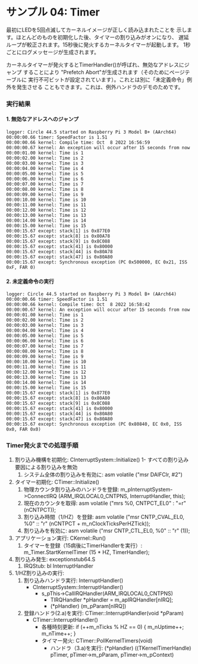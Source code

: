 # サンプル 04: Timer

最初にLEDを5回点滅してカーネルイメージが正しく読み込まれたことを
示します。ほとんどのものを初期化した後、タイマーの割り込みがオンになり、
遅延ループが較正されます。15秒後に発火するカーネルタイマーが起動します。
1秒ごとにログメッセージが生成されます。

カーネルタイマーが発火するとTimerHandler()が呼ばれ、無効なアドレスにジャンプ
することにより "Prefetch Abort"が生成されます（そのためにページテーブルに
実行不可ビットが設定されています）。これとは別に「未定義命令」例外を発生させる
こともできます。これは、例外ハンドラのデモのためです。

### 実行結果

#### 1. 無効なアドレスへのジャンプ

```
logger: Circle 44.5 started on Raspberry Pi 3 Model B+ (AArch64)
00:00:00.66 timer: SpeedFactor is 1.51
00:00:00.66 kernel: Compile time: Oct  8 2022 16:56:59
00:00:00.67 kernel: An exception will occur after 15 seconds from now
00:00:01.00 kernel: Time is 1
00:00:02.00 kernel: Time is 2
00:00:03.00 kernel: Time is 3
00:00:04.00 kernel: Time is 4
00:00:05.00 kernel: Time is 5
00:00:06.00 kernel: Time is 6
00:00:07.00 kernel: Time is 7
00:00:08.00 kernel: Time is 8
00:00:09.00 kernel: Time is 9
00:00:10.00 kernel: Time is 10
00:00:11.00 kernel: Time is 11
00:00:12.00 kernel: Time is 12
00:00:13.00 kernel: Time is 13
00:00:14.00 kernel: Time is 14
00:00:15.00 kernel: Time is 15
00:00:15.67 except: stack[1] is 0x877E0
00:00:15.67 except: stack[8] is 0x80A78
00:00:15.67 except: stack[9] is 0x8C088
00:00:15.67 except: stack[41] is 0x80000
00:00:15.67 except: stack[44] is 0x80A78
00:00:15.67 except: stack[47] is 0x80A80
00:00:15.67 except: Synchronous exception (PC 0x500000, EC 0x21, ISS 0xF, FAR 0)
```

#### 2. 未定義命令の実行

```
logger: Circle 44.5 started on Raspberry Pi 3 Model B+ (AArch64)
00:00:00.66 timer: SpeedFactor is 1.51
00:00:00.66 kernel: Compile time: Oct  8 2022 16:58:42
00:00:00.67 kernel: An exception will occur after 15 seconds from now
00:00:01.00 kernel: Time is 1
00:00:02.00 kernel: Time is 2
00:00:03.00 kernel: Time is 3
00:00:04.00 kernel: Time is 4
00:00:05.00 kernel: Time is 5
00:00:06.00 kernel: Time is 6
00:00:07.00 kernel: Time is 7
00:00:08.00 kernel: Time is 8
00:00:09.00 kernel: Time is 9
00:00:10.00 kernel: Time is 10
00:00:11.00 kernel: Time is 11
00:00:12.00 kernel: Time is 12
00:00:13.00 kernel: Time is 13
00:00:14.00 kernel: Time is 14
00:00:15.00 kernel: Time is 15
00:00:15.67 except: stack[1] is 0x877E0
00:00:15.67 except: stack[8] is 0x80A80
00:00:15.67 except: stack[9] is 0x8C088
00:00:15.67 except: stack[41] is 0x80000
00:00:15.67 except: stack[44] is 0x80A80
00:00:15.67 except: stack[47] is 0x80A80
00:00:15.67 except: Synchronous exception (PC 0x80840, EC 0x0, ISS 0x0, FAR 0x0)
```

### Timer発火までの処理手順

1. 割り込み機構を初期化: CInterruptSystem::Initialize()
    1- すべての割り込み要因による割り込みを無効
    1. システム全体の割り込みを有効に: asm volatile ("msr DAIFClr, #2")
2. タイマー初期化: CTimer::Initialize()
    1. 物理カウンタ割り込みのハンドラを登録: m_pInterruptSystem->ConnectIRQ (ARM_IRQLOCAL0_CNTPNS, InterruptHandler, this);
    2. 現在のカウンタを取得: asm volatile ("mrs %0, CNTPCT_EL0" : "=r" (nCNTPCT));
    3. 割り込み時間（1/HZ）を登録: asm volatile ("msr CNTP_CVAL_EL0, %0" :: "r" (nCNTPCT + m_nClockTicksPerHZTick));
    4. 割り込みを有効に: asm volatile ("msr CNTP_CTL_EL0, %0" :: "r" (1));
3. アプリケーション実行: CKernel::Run()
    1. タイマーを登録（15病後にTimerHandlerを実行）: m_Timer.StartKernelTimer (15 * HZ, TimerHandler);
4. 割り込み発生: exceptionstub64.S
   1. IRQStub: bl InterruptHandler
5. 1/HZ割り込みの実行:
    1. 割り込みハンドラ実行: InterruptHandler()
       - CInterruptSystem::InterruptHandler()
          - s_pThis->CallIRQHandler(ARM_IRQLOCAL0_CNTPNS)
              - TIRQHandler *pHandler = m_apIRQHandler[nIRQ];
              - (*pHandler) (m_pParam[nIRQ])
    2. 登録ハンドラ(2.a)を実行: CTimer::InterruptHandler(void *pParam)
       - CTimer::InterruptHandler()
          - 各種時刻更新: if (++m_nTicks % HZ == 0) { m_nUptime++; m_nTime++; }
          - タイマー発火: CTimer::PollKernelTimers(void)
             - ハンドラ（3.a)を実行: (*pHandler) ((TKernelTimerHandle) pTimer, pTimer->m_pParam, pTimer->m_pContext)
